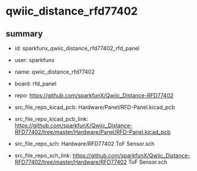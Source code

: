 # qwiic_distance_rfd77402
 
## summary 
* id: sparkfunx_qwiic_distance_rfd77402_rfd_panel
* user: sparkfunx
* name: qwiic_distance_rfd77402
* board: rfd_panel
* repo: https://github.com/sparkfunX/Qwiic_Distance-RFD77402
* src_file_repo_kicad_pcb: Hardware/Panel/RFD-Panel.kicad_pcb
* src_file_repo_kicad_pcb_link: https://github.com/sparkfunX/Qwiic_Distance-RFD77402/tree/master/Hardware/Panel/RFD-Panel.kicad_pcb


* src_file_repo_sch: Hardware/RFD77402 ToF Sensor.sch
* src_file_repo_sch_link: https://github.com/sparkfunX/Qwiic_Distance-RFD77402/tree/master/Hardware/RFD77402 ToF Sensor.sch







